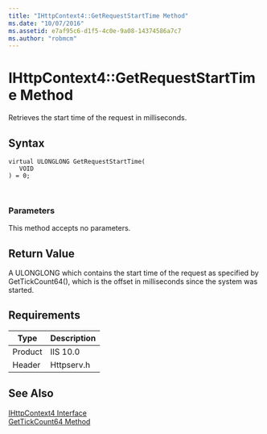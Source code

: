 ```yaml
---
title: "IHttpContext4::GetRequestStartTime Method"
ms.date: "10/07/2016"
ms.assetid: e7af95c6-d1f5-4c0e-9a08-14374586a7c7
ms.author: "robmcm"
---
```

# IHttpContext4::GetRequestStartTime Method
Retrieves the start time of the request in milliseconds.  
  
## Syntax  
  
```  
virtual ULONGLONG GetRequestStartTime(  
   VOID  
) = 0;  
```  
  
```csharp  
  
```  
  
### Parameters  
 This method accepts no parameters.  
  
## Return Value  
 A ULONGLONG which contains the start time of the request as specified by GetTickCount64(), which is the offset in milliseconds since the system was started.  
  
## Requirements  
  
|Type|Description|  
|----------|-----------------|  
|Product|IIS 10.0|  
|Header|Httpserv.h|  
  
## See Also  
 [IHttpContext4 Interface](../../web-development-reference\native-code-api-reference/ihttpcontext4-interface.md)   
 [GetTickCount64 Method](https://msdn.microsoft.com/en-us/3ebf05b9-cc53-43ae-bbcb-7841793a9d84)